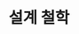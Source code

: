 ---
title: 설계 철학
summary: PyTorch의 핵심 설계 원칙과 개발 철학에 대한 상세한 설명입니다.
class: pytorch-resource
link: https://pytorch.org/docs/stable/community/design.html
order: 12

---